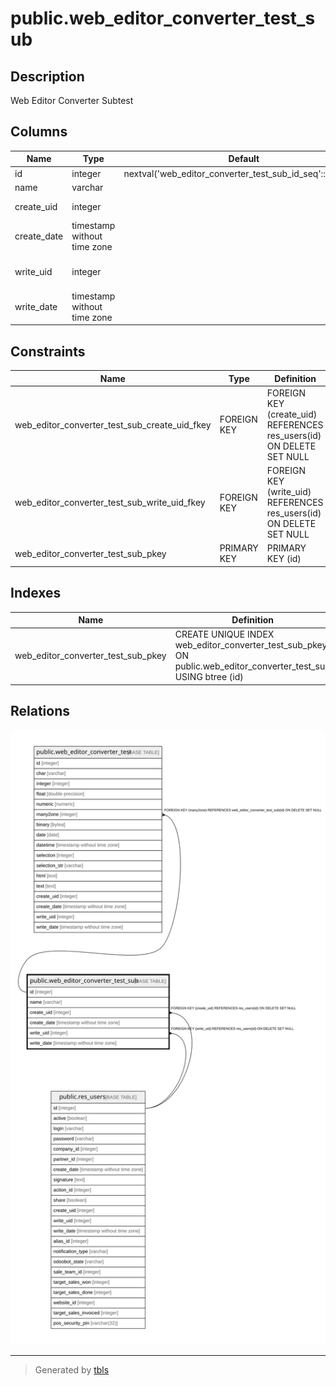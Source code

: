 # public.web_editor_converter_test_sub

## Description

Web Editor Converter Subtest

## Columns

| Name | Type | Default | Nullable | Children | Parents | Comment |
| ---- | ---- | ------- | -------- | -------- | ------- | ------- |
| id | integer | nextval('web_editor_converter_test_sub_id_seq'::regclass) | false | [public.web_editor_converter_test](public.web_editor_converter_test.md) |  |  |
| name | varchar |  | true |  |  | Name |
| create_uid | integer |  | true |  | [public.res_users](public.res_users.md) | Created by |
| create_date | timestamp without time zone |  | true |  |  | Created on |
| write_uid | integer |  | true |  | [public.res_users](public.res_users.md) | Last Updated by |
| write_date | timestamp without time zone |  | true |  |  | Last Updated on |

## Constraints

| Name | Type | Definition |
| ---- | ---- | ---------- |
| web_editor_converter_test_sub_create_uid_fkey | FOREIGN KEY | FOREIGN KEY (create_uid) REFERENCES res_users(id) ON DELETE SET NULL |
| web_editor_converter_test_sub_write_uid_fkey | FOREIGN KEY | FOREIGN KEY (write_uid) REFERENCES res_users(id) ON DELETE SET NULL |
| web_editor_converter_test_sub_pkey | PRIMARY KEY | PRIMARY KEY (id) |

## Indexes

| Name | Definition |
| ---- | ---------- |
| web_editor_converter_test_sub_pkey | CREATE UNIQUE INDEX web_editor_converter_test_sub_pkey ON public.web_editor_converter_test_sub USING btree (id) |

## Relations

![er](public.web_editor_converter_test_sub.svg)

---

> Generated by [tbls](https://github.com/k1LoW/tbls)
